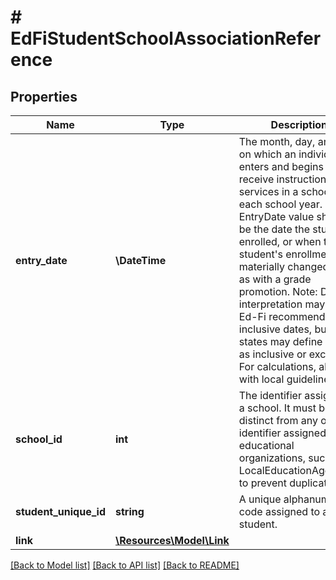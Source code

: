 # # EdFiStudentSchoolAssociationReference

## Properties

Name | Type | Description | Notes
------------ | ------------- | ------------- | -------------
**entry_date** | **\DateTime** | The month, day, and year on which an individual enters and begins to receive instructional services in a school for each school year. The EntryDate value should be the date the student enrolled, or when the student&#39;s enrollment materially changed, such as with a grade promotion.  Note: Date interpretation may vary. Ed-Fi recommends inclusive dates, but states may define dates as inclusive or exclusive. For calculations, align with local guidelines. |
**school_id** | **int** | The identifier assigned to a school. It must be distinct from any other identifier assigned to educational organizations, such as a LocalEducationAgencyId, to prevent duplication. |
**student_unique_id** | **string** | A unique alphanumeric code assigned to a student. |
**link** | [**\Resources\Model\Link**](Link.md) |  | [optional]

[[Back to Model list]](../../README.md#models) [[Back to API list]](../../README.md#endpoints) [[Back to README]](../../README.md)
